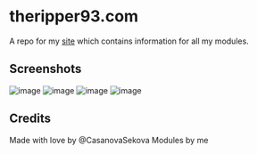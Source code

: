 # theripper93.com
A repo for my [site](https://theripper93.com/) which contains information for all my modules.

## Screenshots
![image](https://user-images.githubusercontent.com/95392008/162636344-8e895c24-63b7-4e99-bb81-db1d4e7a2fb5.png)
![image](https://user-images.githubusercontent.com/95392008/162636290-d54930b4-211f-47ec-a883-d40e544b0c6b.png)
![image](https://user-images.githubusercontent.com/95392008/162636300-c891d0c7-3f17-4337-9423-d9dc00ec5782.png)
![image](https://user-images.githubusercontent.com/95392008/162636302-06a34acc-e469-454b-bbf4-f0bae9114ee9.png)

## Credits
Made with love by @CasanovaSekova
Modules by me
